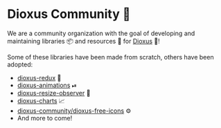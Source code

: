 # Dioxus Community 🤝

We are a community organization with the goal of developing and maintaining libraries 📦 and resources 📗 for [Dioxus](https://dioxuslabs.com/) 🧬!

Some of these libraries have been made from scratch, others have been adopted:
- [dioxus-redux](https://github.com/dioxus-community/dioxus-redux) 🧰
- [dioxus-animations](https://github.com/dioxus-community/dioxus-animations) ⏯
- [dioxus-resize-observer](https://github.com/dioxus-community/dioxus-resize-observer) 📐
- [dioxus-charts](https://github.com/dioxus-community/dioxus-charts) 📈
- [dioxus-community/dioxus-free-icons](https://github.com/dioxus-community/dioxus-free-icons) ⚙️
- And more to come!
